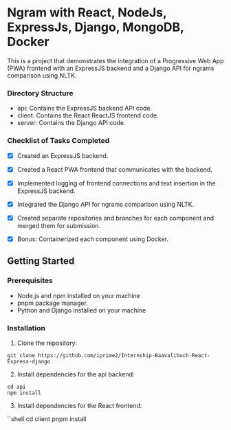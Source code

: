 # Ngram with React, NodeJs, ExpressJs, Django, MongoDB, Docker 

This is a project that demonstrates the integration of a Progressive Web App (PWA) frontend with an ExpressJS backend and a Django API for ngrams comparison using NLTK.

### Directory Structure
- api: Contains the ExpressJS backend API code.
- client: Contains the React ReactJS frontend code.
- server: Contains the Django API code.

### Checklist of Tasks Completed

- [x] Created an ExpressJS backend.
- [x] Created a React PWA frontend that communicates with the backend.
- [x] Implemented logging of frontend connections and text insertion in the ExpressJS backend.
- [x] Integrated the Django API for ngrams comparison using NLTK.
- [x] Created separate repositories and branches for each component and merged them for submission.
- [x] Bonus: Containerized each component using Docker.


## Getting Started

### Prerequisites

- Node.js and npm installed on your machine
- pnpm package manager. 
- Python and Django installed on your machine

### Installation

1. Clone the repository:

```shell
git clone https://github.com/iprime2/Internship-Baavalibuch-React-Express-django
```

2. Install dependencies for the api backend:

```shell
cd api
npm install
```

3. Install dependencies for the React frontend:

``shell
cd client
pnpm install
```

